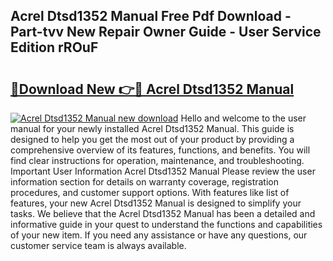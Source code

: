 ## Acrel Dtsd1352 Manual Free Pdf Download - Part-tvv New Repair Owner Guide - User Service Edition rROuF

# <h2><a href="http://cf16588.oget.top/?id=Acrel+Dtsd1352+Manual">🔗Download New 👉🔴 Acrel Dtsd1352 Manual</a></h2>

[![Acrel Dtsd1352 Manual new download](https://i.imgur.com/5g1atiW.png)](http://cf16588.oget.top/?id=Acrel+Dtsd1352+Manual)
Hello and welcome to the user manual for your newly installed Acrel Dtsd1352 Manual. This guide is designed to help you get the most out of your product by providing a comprehensive overview of its features, functions, and benefits. You will find clear instructions for operation, maintenance, and troubleshooting. Important User Information Acrel Dtsd1352 Manual Please review the user information section for details on warranty coverage, registration procedures, and customer support options. With features like list of features, your new Acrel Dtsd1352 Manual is designed to simplify your tasks. We believe that the Acrel Dtsd1352 Manual has been a detailed and informative guide in your quest to understand the functions and capabilities of your new item. If you need any assistance or have any questions, our customer service team is always available.
